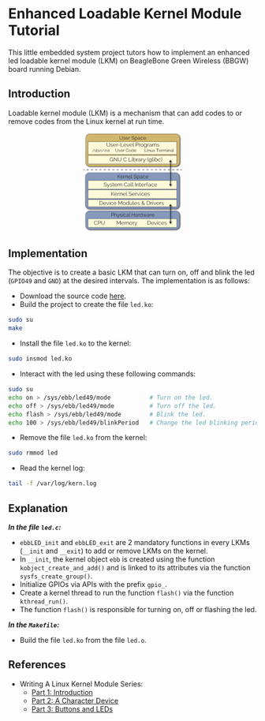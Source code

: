 # Enhanced Loadable Kernel Module Tutorial

This little embedded system project tutors how to implement an enhanced led loadable kernel module (LKM) on BeagleBone Green Wireless (BBGW) board running Debian.

## Introduction

Loadable kernel module (LKM) is a mechanism that can add codes to or remove codes from the Linux kernel at run time.

<p align="center">
    <img src="linux_user_and_kernel_spaces.png" alt="Linux User And Kernel Spaces" width="200"/>
</p>

## Implementation

The objective is to create a basic LKM that can turn on, off and blink the led (`GPIO49` and `GND`) at the desired intervals.
The implementation is as follows:

-   Download the source code [here](https://github.com/derekmolloy/exploringBB/tree/master/extras/kernel/led).
-   Build the project to create the file `led.ko`:

```sh
sudo su
make
```

-   Install the file `led.ko` to the kernel:

```sh
sudo insmod led.ko
```

-   Interact with the led using these following commands:

```sh
sudo su
echo on > /sys/ebb/led49/mode           # Turn on the led.
echo off > /sys/ebb/led49/mode          # Turn off the led.
echo flash > /sys/ebb/led49/mode        # Blink the led.
echo 100 > /sys/ebb/led49/blinkPeriod   # Change the led blinking period to 100ms.
```

-   Remove the file `led.ko` from the kernel:

```sh
sudo rmmod led
```

-   Read the kernel log:

```sh
tail -f /var/log/kern.log
```

## Explanation

**_In the file `led.c`:_**

-   `ebbLED_init` and `ebbLED_exit` are 2 mandatory functions in every LKMs (`__init` and `__exit`) to add or remove LKMs on the kernel.
-   In `__init`, the kernel object `ebb` is created using the function `kobject_create_and_add()` and is linked to its attributes via the function `sysfs_create_group()`.
-   Initialize GPIOs via APIs with the prefix `gpio_`.
-   Create a kernel thread to run the function `flash()` via the function `kthread_run()`.
-   The function `flash()` is responsible for turning on, off or flashing the led.

**_In the `Makefile`:_**

-   Build the file `led.ko` from the file `led.o`.

## References

-   Writing A Linux Kernel Module Series:
    -   [Part 1: Introduction](https://derekmolloy.ie/writing-a-linux-kernel-module-part-1-introduction/)
    -   [Part 2: A Character Device](https://derekmolloy.ie/writing-a-linux-kernel-module-part-2-a-character-device/)
    -   [Part 3: Buttons and LEDs](http://derekmolloy.ie/kernel-gpio-programming-buttons-and-leds/)
